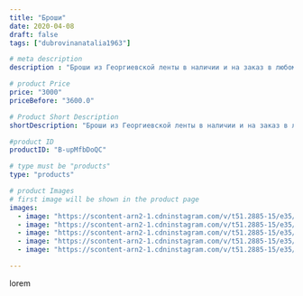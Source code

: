 ```yaml
---
title: "Броши"
date: 2020-04-08
draft: false
tags: ["dubrovinanatalia1963"]

# meta description
description : "Броши из Георгиевской ленты в наличии и на заказ в любом количестве.Обращаться в личку."

# product Price
price: "3000"
priceBefore: "3600.0"

# Product Short Description
shortDescription: "Броши из Георгиевской ленты в наличии и на заказ в любом количестве.Обращаться в личку."

#product ID
productID: "B-upMfbDoQC"

# type must be "products"
type: "products"

# product Images
# first image will be shown in the product page
images:
  - image: "https://scontent-arn2-1.cdninstagram.com/v/t51.2885-15/e35/92260531_222064772334904_2872020120544494522_n.jpg?_nc_ht=scontent-arn2-1.cdninstagram.com&_nc_cat=104&_nc_ohc=RmduB9mBi30AX-fmqeg&se=7&tp=1&oh=cabf001c985f53b50449bee01475c2b9&oe=60613341&ig_cache_key=MjI4Mjk0MzIzNTg4MDg2NDYyMA%3D%3D.2"
  - image: "https://scontent-arn2-1.cdninstagram.com/v/t51.2885-15/e35/92289182_630056484507718_2435768450114122655_n.jpg?_nc_ht=scontent-arn2-1.cdninstagram.com&_nc_cat=110&_nc_ohc=B0nIPI2Iq8MAX_zyoV0&se=7&tp=1&oh=d6df079f4c2bdd2bd0fe0973a0dc4369&oe=60607646&ig_cache_key=MjI4Mjk0MzIzNTkwNTg4NjM5MA%3D%3D.2"
  - image: "https://scontent-arn2-1.cdninstagram.com/v/t51.2885-15/e35/92502476_2881486865298435_429694616087958882_n.jpg?_nc_ht=scontent-arn2-1.cdninstagram.com&_nc_cat=103&_nc_ohc=ZZ8J3ex-BN0AX_NKfst&se=7&tp=1&oh=d9eba74bf8ce96593f93389ce8efdc6c&oe=605EB2EB&ig_cache_key=MjI4Mjk0MzIzNTg5NzU5NzI4MQ%3D%3D.2"
  - image: "https://scontent-arn2-1.cdninstagram.com/v/t51.2885-15/e35/92571791_584431629086467_5463918782197917271_n.jpg?_nc_ht=scontent-arn2-1.cdninstagram.com&_nc_cat=107&_nc_ohc=Tux3lylkvsIAX_ECLfl&se=7&tp=1&oh=fd2da258c4b739e136919c36c48c0805&oe=606015EC&ig_cache_key=MjI4Mjk0MzIzNTkxNDI0NDA2OQ%3D%3D.2"
  - image: "https://scontent-arn2-1.cdninstagram.com/v/t51.2885-15/e35/92414680_532683310984147_3150039339146804604_n.jpg?_nc_ht=scontent-arn2-1.cdninstagram.com&_nc_cat=107&_nc_ohc=X8A_92jXB5YAX9-Y_ob&se=7&tp=1&oh=c8bcae16e508001ecd3d624ecc75e3ae&oe=60615897&ig_cache_key=MjI4Mjk0MzIzNTg3MjM5NjM4Mg%3D%3D.2"

---
```

lorem
